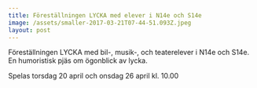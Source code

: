 ```yaml
---
title: Föreställningen LYCKA med elever i N14e och S14e
image: /assets/smaller-2017-03-21T07-44-51.093Z.jpeg
layout: post
---
```


Föreställningen LYCKA med bil-, musik-, och teaterelever i N14e och S14e.
En humoristisk pjäs om ögonblick av lycka.

Spelas torsdag 20 april och onsdag 26 april kl. 10.00
